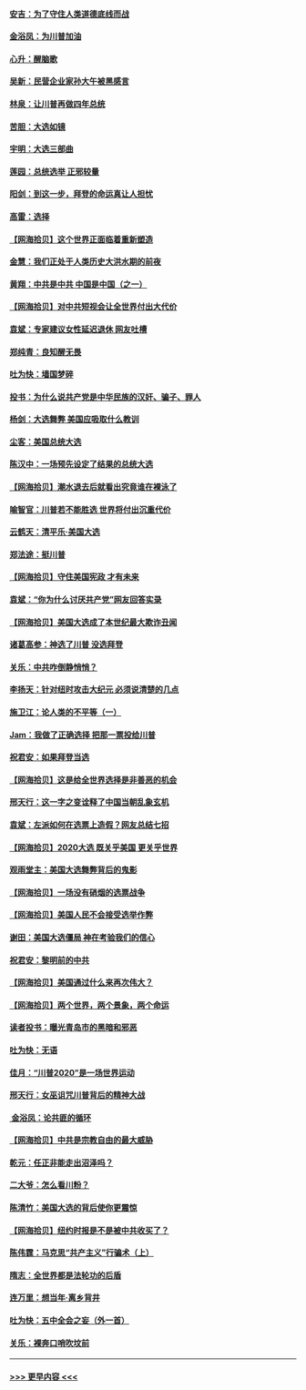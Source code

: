 #### [安吉：为了守住人类道德底线而战](../pages/nsc993/n12551111.md?t=11152351) 
#### [金浴凤：为川普加油](../pages/nsc993/n12551085.md?t=11152351) 
#### [心升：醒脑歌](../pages/nsc993/n12550984.md?t=11152351) 
#### [吴新：民营企业家孙大午被黑感言](../pages/nsc993/n12550656.md?t=11152351) 
#### [林泉：让川普再做四年总统](../pages/nsc993/n12550640.md?t=11152351) 
#### [苦胆：大选如镜](../pages/nsc993/n12550630.md?t=11152351) 
#### [宇明：大选三部曲](../pages/nsc993/n12550603.md?t=11152351) 
#### [莲园：总统选举 正邪较量](../pages/nsc993/n12550594.md?t=11152351) 
#### [阳剑：到这一步，拜登的命运真让人担忧](../pages/nsc993/n12549093.md?t=11152351) 
#### [高雷：选择](../pages/nsc993/n12549087.md?t=11152351) 
#### [【网海拾贝】这个世界正面临着重新塑造](../pages/nsc993/n12548326.md?t=11152351) 
#### [金慧：我们正处于人类历史大洪水期的前夜](../pages/nsc993/n12547914.md?t=11152351) 
#### [黄翔：中共是中共 中国是中国（之一）](../pages/nsc993/n12547576.md?t=11152351) 
#### [【网海拾贝】对中共短视会让全世界付出大代价](../pages/nsc993/n12546043.md?t=11152351) 
#### [袁斌：专家建议女性延迟退休 网友吐槽](../pages/nsc993/n12545424.md?t=11152351) 
#### [郑纯青：良知醒无畏](../pages/nsc993/n12545394.md?t=11152351) 
#### [吐为快：墙国梦碎](../pages/nsc993/n12545309.md?t=11152351) 
#### [投书：为什么说共产党是中华民族的汉奸、骗子、罪人](../pages/nsc993/n12545089.md?t=11152351) 
#### [杨剑：大选舞弊 美国应吸取什么教训](../pages/nsc993/n12543937.md?t=11152351) 
#### [尘客：美国总统大选](../pages/nsc993/n12543828.md?t=11152351) 
#### [陈汉中：一场预先设定了结果的总统大选](../pages/nsc993/n12543564.md?t=11152351) 
#### [【网海拾贝】潮水退去后就看出究竟谁在裸泳了](../pages/nsc993/n12543321.md?t=11152351) 
#### [喻智官：川普若不能胜选 世界将付出沉重代价](../pages/nsc993/n12541352.md?t=11152351) 
#### [云鹤天：清平乐‧美国大选](../pages/nsc993/n12540916.md?t=11152351) 
#### [郑法途：挺川普](../pages/nsc993/n12540898.md?t=11152351) 
#### [【网海拾贝】守住美国宪政 才有未来](../pages/nsc993/n12540423.md?t=11152351) 
#### [袁斌：“你为什么讨厌共产党”网友回答实录](../pages/nsc993/n12540208.md?t=11152351) 
#### [【网海拾贝】美国大选成了本世纪最大欺诈丑闻](../pages/nsc993/n12538029.md?t=11152351) 
#### [诸葛高参：神选了川普 没选拜登](../pages/nsc993/n12537664.md?t=11152351) 
#### [关乐：中共咋倒静悄悄？](../pages/nsc993/n12537615.md?t=11152351) 
#### [李扬天：针对纽时攻击大纪元 必须说清楚的几点](../pages/nsc993/n12536001.md?t=11152351) 
#### [施卫江：论人类的不平等（一）](../pages/nsc993/n12535700.md?t=11152351) 
#### [Jam：我做了正确选择 把那一票投给川普](../pages/nsc993/n12535743.md?t=11152351) 
#### [祝君安：如果拜登当选](../pages/nsc993/n12535726.md?t=11152351) 
#### [【网海拾贝】这是给全世界选择是非善恶的机会](../pages/nsc993/n12535061.md?t=11152351) 
#### [邢天行：这一字之变诠释了中国当朝乱象玄机](../pages/nsc993/n12533446.md?t=11152351) 
#### [袁斌：左派如何在选票上造假？网友总结七招](../pages/nsc993/n12533180.md?t=11152351) 
#### [【网海拾贝】2020大选 既关乎美国 更关乎世界](../pages/nsc993/n12533161.md?t=11152351) 
#### [观雨堂主：美国大选舞弊背后的鬼影](../pages/nsc993/n12533153.md?t=11152351) 
#### [【网海拾贝】一场没有硝烟的选票战争](../pages/nsc993/n12531883.md?t=11152351) 
#### [【网海拾贝】美国人民不会接受选举作弊](../pages/nsc993/n12528850.md?t=11152351) 
#### [谢田：美国大选僵局 神在考验我们的信心](../pages/nsc993/n12527932.md?t=11152351) 
#### [祝君安：黎明前的中共](../pages/nsc993/n12524071.md?t=11152351) 
#### [【网海拾贝】美国通过什么来再次伟大？](../pages/nsc993/n12523844.md?t=11152351) 
#### [【网海拾贝】两个世界，两个景象，两个命运](../pages/nsc993/n12521419.md?t=11152351) 
#### [读者投书：曝光青岛市的黑暗和邪恶](../pages/nsc993/n12520988.md?t=11152351) 
#### [吐为快：无语](../pages/nsc993/n12518588.md?t=11152351) 
#### [佳月：“川普2020”是一场世界运动](../pages/nsc993/n12518581.md?t=11152351) 
#### [邢天行：女巫诅咒川普背后的精神大战](../pages/nsc993/n12517257.md?t=11152351) 
#### [ 金浴凤：论共匪的循环](../pages/nsc993/n12517133.md?t=11152351) 
#### [【网海拾贝】中共是宗教自由的最大威胁](../pages/nsc993/n12516879.md?t=11152351) 
#### [乾元：任正非能走出沼泽吗？](../pages/nsc993/n12515831.md?t=11152351) 
#### [二大爷：怎么看川粉？](../pages/nsc993/n12515820.md?t=11152351) 
#### [陈清竹：美国大选的背后使你更震惊](../pages/nsc993/n12515589.md?t=11152351) 
#### [【网海拾贝】纽约时报是不是被中共收买了？](../pages/nsc993/n12515122.md?t=11152351) 
#### [陈伟霆：马克思“共产主义”行骗术（上）](../pages/nsc993/n12510217.md?t=11152351) 
#### [隋志：全世界都是法轮功的后盾](../pages/nsc993/n12510636.md?t=11152351) 
#### [连万里：想当年‧离乡背井](../pages/nsc993/n12510623.md?t=11152351) 
#### [吐为快：五中全会之妄（外一首）](../pages/nsc993/n12510470.md?t=11152351) 
#### [关乐：裸奔口哨吹坟前](../pages/nsc993/n12510403.md?t=11152351) 

----
#### [ >>> 更早内容 <<< ](../indexes/nsc993-earlier.md)

